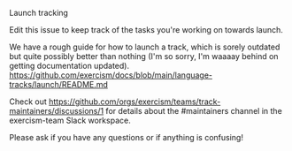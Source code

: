 Launch tracking

Edit this issue to keep track of the tasks you're working on towards launch.

We have a rough guide for how to launch a track, which is sorely outdated but
quite possibly better than nothing (I'm so sorry, I'm waaaay behind on getting
documentation updated).
https://github.com/exercism/docs/blob/main/language-tracks/launch/README.md

Check out https://github.com/orgs/exercism/teams/track-maintainers/discussions/1
for details about the #maintainers channel in the exercism-team Slack workspace.

Please ask if you have any questions or if anything is confusing!
